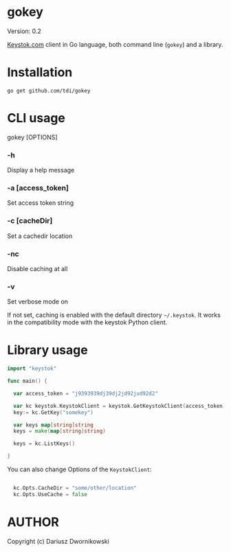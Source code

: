 gokey
=====

Version: 0.2

[Keystok.com](http://keystok.com) client in Go language, both command line (`gokey`) and a library. 


Installation
============

`go get github.com/tdi/gokey`

CLI usage
=========

gokey [OPTIONS]

### -h 

Display a help message

### -a [access\_token]

Set access token string

### -c [cacheDir]

Set a cachedir location

### -nc 

Disable caching at all

### -v 

Set verbose mode on


If not set, caching is enabled with the default directory `~/.keystok`. It works in the
compatibility mode with the keystok Python client. 

Library usage
=============

```go 
import "keystok"

func main() {

  var access_token = "j9393939dj39dj2jd92jud92d2"

  var kc keystok.KeystokClient = keystok.GetKeystokClient(access_token)
  key:= kc.GetKey("somekey")

  var keys map[string]string
  keys = make(map[string]string)

  keys = kc.ListKeys()

}

```

You can also change Options of the `KeystokClient`:

```go

  kc.Opts.CacheDir = "some/other/location"
  kc.Opts.UseCache = false


```

AUTHOR
======

Copyright (c) Dariusz Dwornikowski




